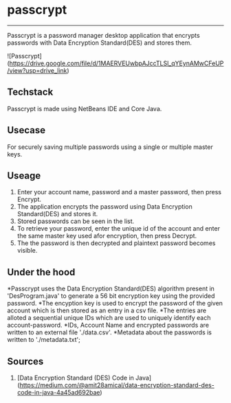 # passcrypt
***
Passcrypt is a password manager desktop application that encrypts passwords with Data Encryption Standard(DES) and stores them.

![Passcrypt] (https://drive.google.com/file/d/1MAERVEUwbpAJccTLSl_qYEynAMwCFeUP/view?usp=drive_link)

## Techstack
Passcrypt is made using NetBeans IDE and Core Java.

## Usecase
For securely saving multiple passwords using a single or multiple master keys.

## Useage
1) Enter your account name, password and a master password, then press Encrypt.
2) The application encrypts the password using Data Encryption Standard(DES) and stores it.
3) Stored passwords can be seen in the list.
4) To retrieve your password, enter the unique id of the account and enter the same master key used afor encryption, then press Decrypt.
5) The the password is then decrypted and plaintext password becomes visible.

## Under the hood
*Passcrypt uses the Data Encryption Standard(DES) algorithm present in 'DesProgram.java' to generate a 56 bit encryption key using the provided password.
*The encyption key is used to encrypt the password of the given account which is then stored as an entry in a csv file.
*The entries are alloted a sequential unique IDs which are used to uniquely identify each account-password.
*IDs, Account Name and encrypted passwords are written to an external file './data.csv'.
*Metadata about the passwords is written to './metadata.txt';

## Sources
1. [Data Encryption Standard (DES) Code in Java] (https://medium.com/@amit28amical/data-encryption-standard-des-code-in-java-4a45ad692bae)
